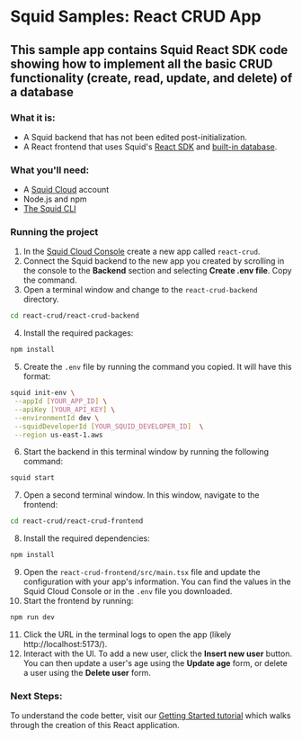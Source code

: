 # Squid Samples: React CRUD App

## This sample app contains Squid React SDK code showing how to implement all the basic CRUD functionality (create, read, update, and delete) of a database

### What it is:
* A Squid backend that has not been edited post-initialization.
* A React frontend that uses Squid's [React SDK](https://docs.squid.cloud/docs/development-tools/react-sdk/) and [built-in database](https://docs.squid.cloud/docs/integrations/database/built-in).

### What you'll need:
* A [Squid Cloud](https://console.squid.cloud) account
* Node.js and npm
* [The Squid CLI](https://docs.squid.cloud/docs/development-tools/local-dev-cli)

### Running the project
1. In the [Squid Cloud Console](https://console.squid.cloud) create a new app called `react-crud`. 
2. Connect the Squid backend to the new app you created by scrolling in the console to the **Backend** section and selecting **Create .env file**. Copy the command.
3. Open a terminal window and change to the `react-crud-backend` directory.
```bash
cd react-crud/react-crud-backend
```
4. Install the required packages:
```bash
npm install
```
5. Create the `.env` file by running the command you copied. It will have this format:
```bash
squid init-env \
 --appId [YOUR_APP_ID] \
 --apiKey [YOUR_API_KEY] \
 --environmentId dev \
 --squidDeveloperId [YOUR_SQUID_DEVELOPER_ID]  \
 --region us-east-1.aws
```
6. Start the backend in this terminal window by running the following command:
```bash
squid start
```
7. Open a second terminal window. In this window, navigate to the frontend:
```bash
cd react-crud/react-crud-frontend
```
8. Install the required dependencies:
```bash
npm install
```
9. Open the `react-crud-frontend/src/main.tsx` file and update the configuration with your app's information. You can find the values in the Squid Cloud Console or in the `.env` file you downloaded.
10. Start the frontend by running:
```bash
npm run dev
```
11. Click the URL in the terminal logs to open the app (likely http://localhost:5173/).
12. Interact with the UI. To add a new user, click the **Insert new user** button. You can then update a user's age using the **Update age** form, or delete a user using the **Delete user** form.

### Next Steps:
To understand the code better, visit our [Getting Started tutorial](https://docs.squid.cloud/docs/getting-started/dive-in/) which walks through the creation of this React application. 
